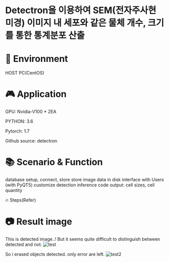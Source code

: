 # Detectron을 이용하여 SEM(전자주사현미경) 이미지 내 세포와 같은 물체 개수, 크기를 통한 통계분포 산출

# 🚀 Environment
HOST PC(CentOS) 

# 🎮 Application
  GPU: Nvidia-V100 * 2EA
  
  PYTHON: 3.6
  
  Pytorch: 1.7
  
  Github source: detectron

# 📚 Scenario & Function
  database setup, connect, store
  store image data in disk
  interface with Users (with PyQT5)
  customize detection inference code
  output: cell sizes, cell quantity
  
🔥 Steps(Refer)

# 📷 Result image
This is detected image..! But it seems quite difficult to distinguish between detected and not.
![test](https://user-images.githubusercontent.com/66240947/155684309-850bc57c-d685-4a0a-b935-69446b7416d3.jpg)

So i erased objects detected. only error are left.
![test2](https://user-images.githubusercontent.com/66240947/155684313-af455352-83d2-4d57-ba2b-e9e44f2b2382.jpg)

